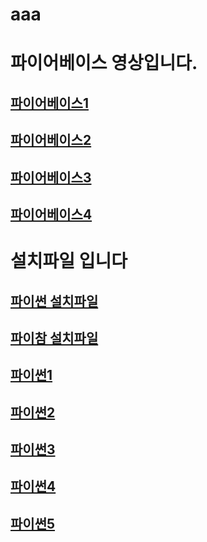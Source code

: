 # aaa
# 파이어베이스 영상입니다. <br>
## [파이어베이스1](https://www.youtube.com/watch?v=WMlS_489hiE) <br>
## [파이어베이스2](https://www.youtube.com/watch?v=VJ6hssw0Wgo&t=583s) <br>
## [파이어베이스3](https://www.youtube.com/watch?v=6ilUCFquEeI&t=3s) <br>
## [파이어베이스4](https://www.youtube.com/watch?v=UpTXMoyJL3A) <br>

# 설치파일 입니다<br>
## [파이썬 설치파일](https://drive.google.com/file/d/1PABXsZEF385c1DAmCMXBJlmFd6QeDOkm/view?usp=sharing) <br>
## [파이참 설치파일](https://drive.google.com/file/d/12A2nKEi1Jfg9LYO9LiA__CCD6cG1JPKk/view?usp=sharing) <br>

## [파이썬1](https://www.youtube.com/watch?v=xgMY2RriGLM) <br>
## [파이썬2](https://youtu.be/i4RNBbPOwqc?si=DeBGCGMSX2Ed8z1j)<br>
## [파이썬3](https://youtu.be/2nkk-Bnj13A?si=kdMlTpisI2o5C2U4)<br>
## [파이썬4](https://youtu.be/e9g9DNjd3Yk?si=1vf-NAzM4jPRoLU-)<br>
## [파이썬5](https://youtu.be/Tpm23Nd0DSU?si=UWTOvLP9W5P45t8u)<br>
